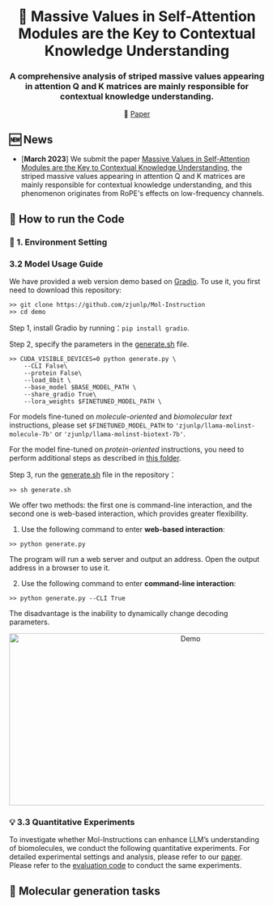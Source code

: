 <h1 align="center">  🍊 Massive Values in Self-Attention Modules are the Key to Contextual Knowledge Understanding </h1>
<h3 align="center">  A comprehensive analysis of striped massive values appearing in attention Q and K matrices are mainly responsible for contextual knowledge understanding. </h3>

<p align="center">
  📃 <a href="https://arxiv.org/abs/2306.08018" target="_blank">Paper</a> 



## 🆕 News
- \[**March 2023**\] We submit the paper [Massive Values in Self-Attention Modules are the Key to Contextual Knowledge Understanding](https://github.com/zjunlp/MolGen), the striped massive values appearing in attention Q and K matrices are mainly responsible for contextual knowledge understanding, and this phenomenon originates from RoPE's effects on low-frequency channels.




## 📝 How to run the Code

<h3 id="3-1"> 🤗 1. Environment Setting </h3>



<h3 id="3-2">  3.2 Model Usage Guide</h3>

We have provided a web version demo based on [Gradio](https://gradio.app). To use it, you first need to download this repository:

```shell
>> git clone https://github.com/zjunlp/Mol-Instruction
>> cd demo
```

Step 1, install Gradio by running：`pip install gradio`. 

Step 2, specify the parameters in the [generate.sh](./demo/generate.sh) file.

```shell
>> CUDA_VISIBLE_DEVICES=0 python generate.py \
    --CLI False\
    --protein False\
    --load_8bit \
    --base_model $BASE_MODEL_PATH \
    --share_gradio True\
    --lora_weights $FINETUNED_MODEL_PATH \
```

For models fine-tuned on *molecule-oriented* and *biomolecular text* instructions, please set `$FINETUNED_MODEL_PATH` to `'zjunlp/llama-molinst-molecule-7b'` or `'zjunlp/llama-molinst-biotext-7b'`.

For the model fine-tuned on *protein-oriented* instructions, you need to perform additional steps as described in [this folder](https://github.com/zjunlp/Mol-Instructions/tree/main/demo).

Step 3, run the [generate.sh](./demo/generate.sh) file in the repository： 

```shell
>> sh generate.sh
```

We offer two methods: the first one is command-line interaction, and the second one is web-based interaction, which provides greater flexibility. 

1. Use the following command to enter **web-based interaction**:
```shell
>> python generate.py
```
  The program will run a web server and output an address. Open the output address in a browser to use it.

2. Use the following command to enter **command-line interaction**:
```shell
>> python generate.py --CLI True
```
  The disadvantage is the inability to dynamically change decoding parameters.

<p align="center">
  <img alt="Demo" src=fig/gradio_interface_gif.gif style="width: 700px; height: 340px;"/>
</p>

<h3 id="3-3"> 💡 3.3 Quantitative Experiments</h3>

To investigate whether Mol-Instructions can enhance LLM’s understanding of biomolecules, we conduct the following quantitative experiments. 
For detailed experimental settings and analysis, please refer to our [paper](https://arxiv.org/pdf/2306.08018.pdf). Please refer to the [evaluation code](https://github.com/zjunlp/Mol-Instructions/tree/main/evaluation) to conduct the same experiments.

## 🧪 Molecular generation tasks
